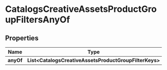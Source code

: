 

# CatalogsCreativeAssetsProductGroupFiltersAnyOf


## Properties

| Name | Type | Description | Notes |
|------------ | ------------- | ------------- | -------------|
|**anyOf** | **List&lt;CatalogsCreativeAssetsProductGroupFilterKeys&gt;** |  |  |



